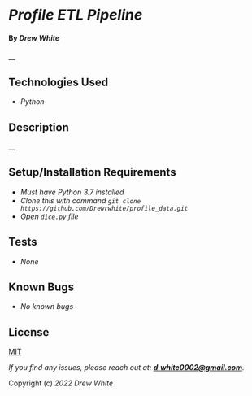 # _Profile ETL Pipeline_

#### By _**Drew White**_

#### __

## Technologies Used

- _Python_

## Description

 __ 


## Setup/Installation Requirements

- _Must have Python 3.7 installed_
- _Clone this with command `git clone https://github.com/Drewrwhite/profile_data.git`_
- _Open `dice.py` file_


## Tests
 
- _None_

## Known Bugs

- _No known bugs_

## License

[MIT](./license.txt)

_If you find any issues, please reach out at: **d.white0002@gmail.com**._

Copyright (c) _2022_ _Drew White_
